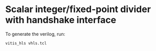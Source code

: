 # Scalar integer/fixed-point divider with handshake interface 

To generate the verilog, run:

```sh
vitis_hls vhls.tcl
```
